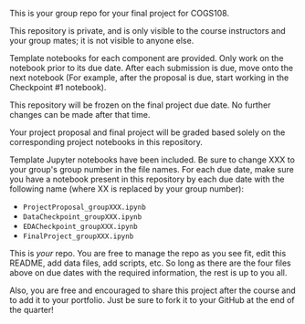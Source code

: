 This is your group repo for your final project for COGS108.

This repository is private, and is only visible to the course instructors and your group mates; it is not visible to anyone else.

Template notebooks for each component are provided. Only work on the notebook prior to its due date. After each submission is due, move onto the next notebook (For example, after the proposal is due, start working in the Checkpoint #1 notebook). 

This repository will be frozen on the final project due date. No further changes can be made after that time.

Your project proposal and final project will be graded based solely on the corresponding project notebooks in this repository.

Template Jupyter notebooks have been included. Be sure to change XXX to your group's group number in the file names. For each due date, make sure you have a notebook present in this repository by each due date with the following name (where XX is replaced by your group number):

- `ProjectProposal_groupXXX.ipynb`
- `DataCheckpoint_groupXXX.ipynb`
- `EDACheckpoint_groupXXX.ipynb`
- `FinalProject_groupXXX.ipynb`

This is *your* repo. You are free to manage the repo as you see fit, edit this README, add data files, add scripts, etc. So long as there are the four files above on due dates with the required information, the rest is up to you all. 

Also, you are free and encouraged to share this project after the course and to add it to your portfolio. Just be sure to fork it to your GitHub at the end of the quarter!